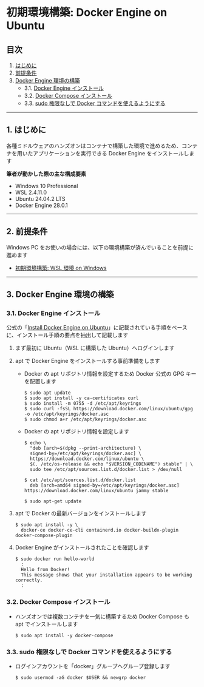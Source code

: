 # 初期環境構築: Docker Engine on Ubuntu

## 目次

1. [はじめに](#1-はじめに)
2. [前提条件](#2-前提条件)
3. [ Docker Engine 環境の構築](#3-docker-engine-環境の構築)
	- 3.1. [Docker Engine インストール](#31-docker-engine-インストール)
	- 3.2. [Docker Compose インストール](#32-docker-compose-インストール)
	- 3.3. [sudo 権限なしで Docker コマンドを使えるようにする](#33-sudo-権限なしで-docker-コマンドを使えるようにする)

---

## 1. はじめに

各種ミドルウェアのハンズオンはコンテナで構築した環境で進めるため、コンテナを用いたアプリケーションを実行できる Docker Engine をインストールします

**筆者が動かした際の主な構成要素**

- Windows 10 Professional
- WSL 2.4.11.0
- Ubuntu 24.04.2 LTS
- Docker Engine 28.0.1

---

## 2. 前提条件

Windows PC をお使いの場合には、以下の環境構築が済んでいることを前提に進めます

- [初期環境構築: WSL 環境 on Windows ](../setup-wsl-on-windows/)

---

## 3. Docker Engine 環境の構築

### 3.1. Docker Engine インストール

公式の「[Install Docker Engine on Ubuntu](https://docs.docker.com/engine/install/ubuntu/)」に記載されている手順をベースに、インストール手順の要点を抽出して記載します

1. まず最初に Ubuntu（WSL に構築した Ubuntu）へログインします

2. apt で Docker Engine をインストールする事前準備をします

	- Docker の apt リポジトリ情報を設定するため Docker 公式の GPG キーを配置します
		```
		$ sudo apt update
		$ sudo apt install -y ca-certificates curl
		$ sudo install -m 0755 -d /etc/apt/keyrings
		$ sudo curl -fsSL https://download.docker.com/linux/ubuntu/gpg -o /etc/apt/keyrings/docker.asc
		$ sudo chmod a+r /etc/apt/keyrings/docker.asc
		```

	- Docker の apt リポジトリ情報を設定します
		```
		$ echo \
		  "deb [arch=$(dpkg --print-architecture) \
		  signed-by=/etc/apt/keyrings/docker.asc] \
		  https://download.docker.com/linux/ubuntu \
		  $(. /etc/os-release && echo "$VERSION_CODENAME") stable" | \
		  sudo tee /etc/apt/sources.list.d/docker.list > /dev/null

		$ cat /etc/apt/sources.list.d/docker.list
		  deb [arch=amd64 signed-by=/etc/apt/keyrings/docker.asc] https://download.docker.com/linux/ubuntu jammy stable

		$ sudo apt-get update
		```

3. apt で Docker の最新バージョンをインストールします
	```
	$ sudo apt install -y \
	  docker-ce docker-ce-cli containerd.io docker-buildx-plugin docker-compose-plugin
	```

4. Docker Engine がインストールされたことを確認します
	```
	$ sudo docker run hello-world
	  :
	  Hello from Docker!
	  This message shows that your installation appears to be working correctly.
	  :
	```

### 3.2. Docker Compose インストール

- ハンズオンでは複数コンテナを一気に構築するため Docker Compose も apt でインストールします
	```
	$ sudo apt install -y docker-compose
	```

### 3.3. sudo 権限なしで Docker コマンドを使えるようにする

- ログインアカウントを「docker」グループへグループ登録します
	```
	$ sudo usermod -aG docker $USER && newgrp docker 
	```
